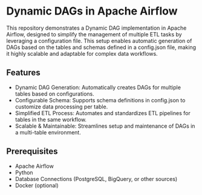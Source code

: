 # Dynamic DAGs in Apache Airflow

This repository demonstrates a Dynamic DAG implementation in Apache Airflow, designed to simplify the management of multiple ETL tasks by leveraging a configuration file. This setup enables automatic generation of DAGs based on the tables and schemas defined in a config.json file, making it highly scalable and adaptable for complex data workflows.

## Features
- Dynamic DAG Generation: Automatically creates DAGs for multiple tables based on configurations.
- Configurable Schema: Supports schema definitions in config.json to customize data processing per table.
- Simplified ETL Process: Automates and standardizes ETL pipelines for tables in the same workflow.
- Scalable & Maintainable: Streamlines setup and maintenance of DAGs in a multi-table environment.

## Prerequisites
- Apache Airflow
- Python
- Database Connections (PostgreSQL, BigQuery, or other sources)
- Docker (optional)
